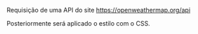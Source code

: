 Requisição de uma API do site https://openweathermap.org/api

Posteriormente será aplicado o estilo com o CSS.